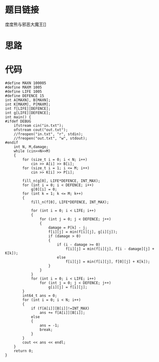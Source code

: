﻿# 题目链接
度度熊与邪恶大魔王[]
# 思路

# 代码
	#define MAXN 100005
	#define MAXM 1005
	#define LIFE 1005
	#define DEFENCE 15
	int A[MAXN], B[MAXN];
	int K[MAXM], P[MAXM];
	int f[LIFE][DEFENCE];
	int g[LIFE][DEFENCE];
	int main() {
	#ifdef DEBUG
		ifstream cin("in.txt");
		ofstream cout("out.txt");
		//freopen("in.txt", "r", stdin);
		//freopen("out.txt", "w", stdout);
	#endif
		int N, M,damage;
		while (cin>>N>>M)
		{
			for (size_t i = 0; i < N; i++)
				cin >> A[i] >> B[i];
			for (size_t i = 1; i <= M; i++)
				cin >> K[i] >> P[i];
			
			fill_n(g[0], LIFE*DEFENCE, INT_MAX);
			for (int i = 0; i < DEFENCE; i++)
				g[0][i] = 0;
			for (int k = 1; k <= M; k++)
			{
				fill_n(f[0], LIFE*DEFENCE, INT_MAX);

				for (int i = 0; i < LIFE; i++)
				{
					for (int j = 0; j < DEFENCE; j++)
					{
						damage = P[k] - j;
						f[i][j] = min(f[i][j], g[i][j]);
						if (damage > 0)
						{
							if (i - damage >= 0)
								f[i][j] = min(f[i][j], f[i - damage][j] + K[k]);
							else
								f[i][j] = min(f[i][j], f[0][j] + K[k]);
						}
					}
				}
				for (int i = 0; i < LIFE; i++)
					for (int j = 0; j < DEFENCE; j++)
						g[i][j] = f[i][j];
			}
			int64_t ans = 0;
			for (int i = 0; i < N; i++)
			{
				if (f[A[i]][B[i]]!=INT_MAX)
					ans += f[A[i]][B[i]];
				else
				{
					ans = -1;
					break;
				}
			}
			cout << ans << endl;
		}
		return 0;
	}